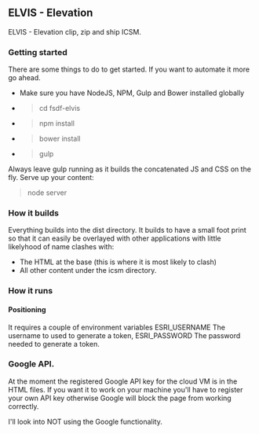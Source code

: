 ## ELVIS - Elevation

ELVIS - Elevation clip, zip and ship ICSM.

### Getting started
There are some things to do to get started. If you want to automate it more go ahead.
* Make sure you have NodeJS, NPM, Gulp and Bower installed globally
* > cd fsdf-elvis
* > npm install
* > bower install
* > gulp

Always leave gulp running as it builds the concatenated JS and CSS on the fly.
Serve up your content:
> node server

### How it builds
Everything builds into the dist directory. It builds to have a small foot print so that it can
easily be overlayed with other applications with little likelyhood of name clashes with:
* The HTML at the base (this is where it is most likely to clash)
* All other content under the icsm directory.

### How it runs
#### Positioning
It requires a couple of environment variables
ESRI_USERNAME The username to used to generate a token,
ESRI_PASSWORD The password needed to generate a token.


### Google API.
At the moment the registered Google API key for the cloud VM is in the HTML files. If you want it to work on
your machine you'll have to register your own API key otherwise Google will block the page from working correctly.

I'll look into NOT using the Google functionality.